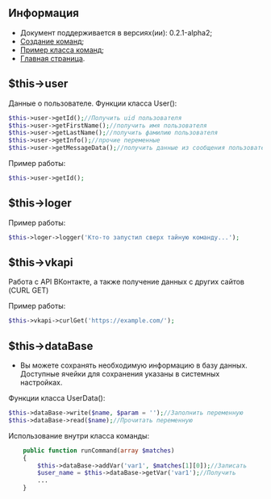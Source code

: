 Информация
------------

* Документ поддерживается в версиях(ии): 0.2.1-alpha2;
* [Создание команд][2];
* [Пример класса команд][1];
* [Главная страница][0].


$this->user
------------

Данные о пользователе. 
Функции класса User():

```php
$this->user->getId();//Получить uid пользователя
$this->user->getFirstName();//получить имя пользователя
$this->user->getLastName();//получить фамилию пользователя
$this->user->getInfo();//прочие переменные
$this->user->getMessageData();//получить данные из сообщения пользователя
```

Пример работы:

```php
$this->user->getId();
```

$this->loger
------------

Пример работы:
```php
$this->loger->logger('Кто-то запустил сверх тайную команду...');
```

$this->vkapi
------------

Работа с API ВКонтакте, а также получение данных с других сайтов (CURL GET)

Пример работы:

```php
$this->vkapi->curlGet('https://example.com/');
```

$this->dataBase
------------

* Вы можете сохранять необходимую информацию в базу данных.
 Доступные ячейки для сохранения указаны в системных настройках.

Функции класса UserData():

```php
$this->dataBase->write($name, $param = '');//Заполнить переменную
$this->dataBase->read($name);//Прочитать переменную
```

Использование внутри класса команды:
```php
    public function runCommand(array $matches)
    {
        $this->dataBase->addVar('var1', $matches[1][0]);//Записать
        $user_name = $this->dataBase->getVar('var1');//Получить
        ...
    }
```

[0]: index.md
[1]: exampleCommand.md
[2]: CreateCommands.md